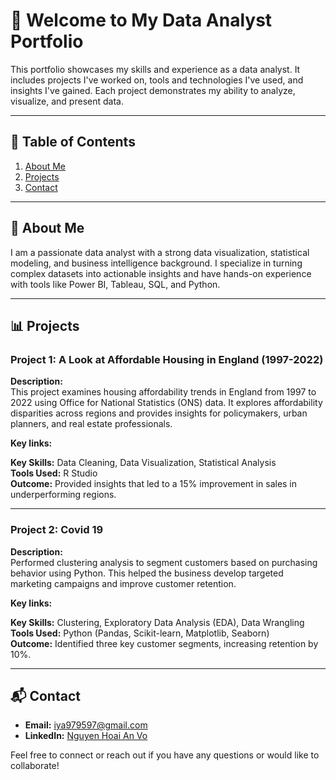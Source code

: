# 👋 Welcome to My Data Analyst Portfolio

This portfolio showcases my skills and experience as a data analyst. It includes projects I've worked on, tools and technologies I've used, and insights I've gained. Each project demonstrates my ability to analyze, visualize, and present data.

---

## 📂 Table of Contents
1. [About Me](#about-me)
2. [Projects](#projects)
3. [Contact](#contact)

---

## 📖 About Me
I am a passionate data analyst with a strong data visualization, statistical modeling, and business intelligence background. I specialize in turning complex datasets into actionable insights and have hands-on experience with tools like Power BI, Tableau, SQL, and Python.

---

## 📊 Projects

### **Project 1: A Look at Affordable Housing in England (1997-2022)**
**Description:**  
This project examines housing affordability trends in England from 1997 to 2022 using Office for National Statistics (ONS) data. It explores affordability disparities across regions and provides insights for policymakers, urban planners, and real estate professionals.  

**Key links:**  

**Key Skills:** Data Cleaning, Data Visualization, Statistical Analysis  
**Tools Used:** R Studio  
**Outcome:** Provided insights that led to a 15% improvement in sales in underperforming regions.  

---

### **Project 2: Covid 19**
**Description:**  
Performed clustering analysis to segment customers based on purchasing behavior using Python. This helped the business develop targeted marketing campaigns and improve customer retention.  

**Key links:**  

**Key Skills:** Clustering, Exploratory Data Analysis (EDA), Data Wrangling  
**Tools Used:** Python (Pandas, Scikit-learn, Matplotlib, Seaborn)  
**Outcome:** Identified three key customer segments, increasing retention by 10%.  

---

## 📬 Contact
- **Email:** [iya979597@gmail.com](mailto:iya979597@gmail.com)  
- **LinkedIn:** [Nguyen Hoai An Vo](https://www.linkedin.com/in/vnhoaian/)  

Feel free to connect or reach out if you have any questions or would like to collaborate!

